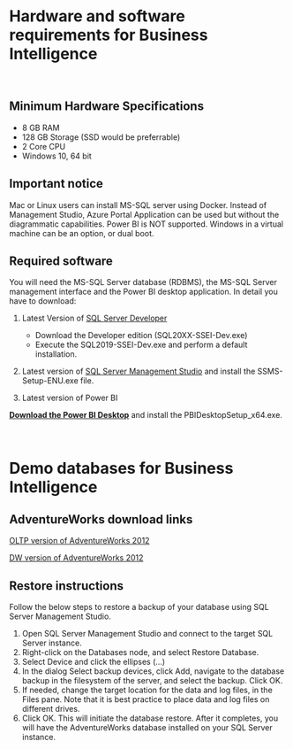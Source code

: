 # Hardware and software requirements for Business Intelligence
&nbsp;

## Minimum Hardware Specifications
- 8 GB RAM
- 128 GB Storage (SSD would be preferrable)
- 2 Core CPU
- Windows 10, 64 bit

## Important notice
Mac or Linux users can install MS-SQL server using Docker. Instead of Management Studio, Azure Portal Application can be used but without the diagrammatic capabilities. Power BI is NOT supported. Windows in a virtual machine can be an option, or dual boot. 

## Required software 
You will need the MS-SQL Server database (RDBMS), the MS-SQL Server management interface and the Power BI desktop application.
In detail you have to download:

1.  Latest Version of [SQL Server Developer](https://www.microsoft.com/en-us/sql-server/sql-server-downloads)
    - Download the Developer edition (SQL20XX-SSEI-Dev.exe)
    - Execute the SQL2019-SSEI-Dev.exe and perform a default installation.

2.  Latest version of [SQL Server Management Studio](https://docs.microsoft.com/en-us/sql/ssms/download-sql-server-management-studio-ssms?view=sql-server-ver15) 
and install the SSMS-Setup-ENU.exe file.

3. Latest version of Power BI

**[Download the Power BI Desktop](https://www.microsoft.com/en-us/download/details.aspx?id=58494)** and install the PBIDesktopSetup_x64.exe.

&nbsp;
&nbsp;

# Demo databases for Business Intelligence

## AdventureWorks download links 

[OLTP version of AdventureWorks 2012](https://github.com/Microsoft/sql-server-samples/releases/download/adventureworks/AdventureWorks2012.bak)

[DW version of AdventureWorks 2012](https://github.com/Microsoft/sql-server-samples/releases/download/adventureworks/AdventureWorksDW2012.bak)

## Restore instructions
Follow the below steps to restore a backup of your database using SQL Server Management Studio.

1. Open SQL Server Management Studio and connect to the target SQL Server instance.
2. Right-click on the Databases node, and select Restore Database.
3. Select Device and click the ellipses (...)
4. In the dialog Select backup devices, click Add, navigate to the database backup in the filesystem of the server, and select the backup. Click OK.
5. If needed, change the target location for the data and log files, in the Files pane. Note that it is best practice to place data and log files on different drives.
6. Click OK. This will initiate the database restore. After it completes, you will have the AdventureWorks database installed on your SQL Server instance.
